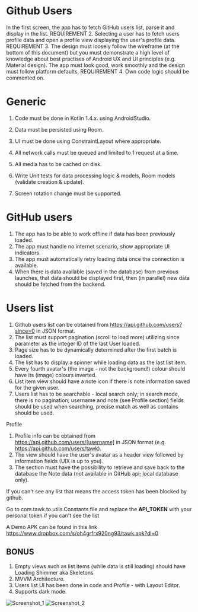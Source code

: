 # Github Users

In the first screen, the app has to fetch GitHub users list, parse
it and display in the list.
REQUIREMENT 2. Selecting a user has to fetch users profile data and open a
profile view displaying the user's profile data.
REQUIREMENT 3. The design must loosely follow the wireframe (at the bottom of
this document) but you must demonstrate a high level of knowledge about best
practises of Android UX and UI principles (e.g. Material design). The app must look
good, work smoothly and the design must follow platform defaults.
REQUIREMENT 4. Own code logic should be commented on.

# Generic 
 1. Code must be done in Kotlin 1.4.x. using AndroidStudio.
 2. Data must be persisted using Room.
 3. UI must be done using ConstraintLayout where appropriate.
 4. All network calls must be queued and limited to 1 request at
a time.
 5. All media has to be cached on disk.

 6. Write Unit tests for data processing logic & models, Room
models (validate creation & update).
 7. Screen rotation change must be supported.

# GitHub users
 1. The app has to be able to work offline if data has been
previously loaded.
 2. The app must handle no internet scenario, show appropriate
UI indicators.
 3. The app must automatically retry loading data once the
connection is available.
 4. When there is data available (saved in the database) from
previous launches, that data should be displayed first, then (in parallel) new data
should be fetched from the backend.

# Users list
 1. Github users list can be obtained from
https://api.github.com/users?since=0 in JSON format.
 2. The list must support pagination (scroll to load more) utilizing
since parameter as the integer ID of the last User loaded.
 3. Page size has to be dynamically determined after the first
batch is loaded.
 4. The list has to display a spinner while loading data as the last
list item.
 5. Every fourth avatar's (the image - not the background!) colour
should have its (image) colours inverted.
 6. List item view should have a note icon if there is note
information saved for the given user.
 7. Users list has to be searchable - local search only; in search
mode, there is no pagination; username and note (see Profile section) fields should
be used when searching, precise match as well as contains should be used.

Profile
 1. Profile info can be obtained from
https://api.github.com/users/[username] in JSON format (e.g.
https://api.github.com/users/tawk).
 2. The view should have the user's avatar as a header view
followed by information fields (UIX is up to you).
 3. The section must have the possibility to retrieve and save back
to the database the Note data (not available in GitHub api; local database only).


If you can't see any list that means the access token has been blocked by github.

Go to com.tawk.to.utils.Constants file and replace the **API_TOKEN** with your personal token if you can't see the list

A Demo APK can be found in this link
https://www.dropbox.com/s/oh4grfrx920ng93/tawk.apk?dl=0

## BONUS

1. Empty views such as list items (while data is still loading) should have Loading Shimmer aka Skeletons
3. MVVM Architecture.  
4. Users list UI has been done in code and Profile - with Layout Editor. 
5. Supports dark mode.
 

![Screenshot_1](https://user-images.githubusercontent.com/8910479/127963408-63542475-8c29-4274-b963-8013f552d6ec.jpg)
![Screenshot_2](https://user-images.githubusercontent.com/8910479/127963421-a0a6c9a0-d3dc-4893-9cad-1bf054806ada.jpg)
